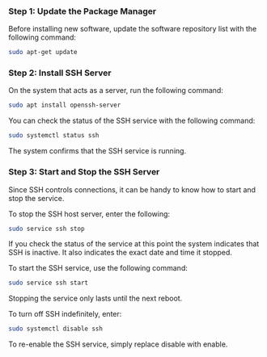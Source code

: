 ### Step 1: Update the Package Manager

Before installing new software, update the software repository list with the following command:

```bash
sudo apt-get update
```

### Step 2: Install SSH Server

On the system that acts as a server, run the following command:

```bash
sudo apt install openssh-server
```

You can check the status of the SSH service with the following command:

```bash
sudo systemctl status ssh
```

The system confirms that the SSH service is running.

### Step 3: Start and Stop the SSH Server

Since SSH controls connections, it can be handy to know how to start and stop the service.

To stop the SSH host server, enter the following:

```bash
sudo service ssh stop
```

If you check the status of the service at this point the system indicates that SSH is inactive. It also indicates the exact date and time it stopped.

To start the SSH service, use the following command:

```bash
sudo service ssh start
```

Stopping the service only lasts until the next reboot.

To turn off SSH indefinitely, enter:

```bash
sudo systemctl disable ssh
```

To re-enable the SSH service, simply replace disable with enable.